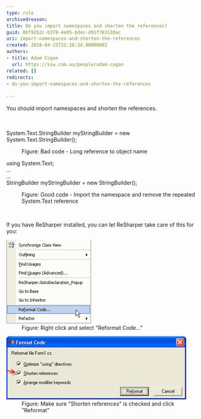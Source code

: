 ```yaml
---
type: rule
archivedreason: 
title: Do you import namespaces and shorten the references?
guid: 0bf92b2c-b378-4e05-bd4c-d91f783138ac
uri: import-namespaces-and-shorten-the-references
created: 2018-04-25T22:28:24.0000000Z
authors:
- title: Adam Cogan
  url: https://ssw.com.au/people/adam-cogan
related: []
redirects:
- do-you-import-namespaces-and-shorten-the-references

---
```



You should import namespaces and shorten the references.<br>
<br><excerpt class='endintro'></excerpt><br>
<p class="ssw15-rteElement-CodeArea">​System.Text.StringBuilder myStringBuilder = new System.Text.StringBuilder();<br></p><dd class="ssw15-rteElement-FigureBad">Figure: Bad code - Long reference to object name​​<br></dd><p class="ssw15-rteElement-CodeArea">using System.Text;<br>...<br>...<br>StringBuilder myStringBuilder = new StringBuilder(); </p><dd class="ssw15-rteElement-FigureGood">Figure: Good code - Import the namespace and remove the repeated System.Text reference<br></dd><p>​<br></p><p>If you have ReSharper installed, you can let ReSharper take care of this for you:</p><dl class="image"><dt>
      <img src="ReSharperReformatCode.gif" alt="ReSharperReformatCode.gif" />
   </dt><dd>Figure: Right click and select "Reformat Code..."<br></dd></dl><dl class="image"><dt>
         <img src="ReSharperShortenReferences.gif" alt="ReSharperShortenReferences.gif" />
      </dt><dd>Figure: Make sure "Shorten references" is checked and click "Reformat"​<br></dd></dl>​​<br>


